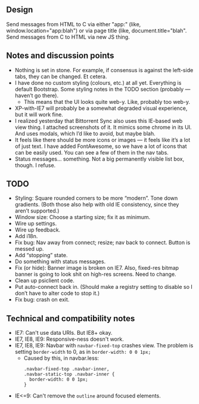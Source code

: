 ## Design

Send messages from HTML to C via either "app:" (like, window.location="app:blah") or via page title (like, document.title="blah".
Send messages from C to HTML via new JS thing.


## Notes and discussion points

* Nothing is set in stone. For example, if consensus is against the left-side tabs, they can be changed. Et cetera.
* I have done no custom styling (colours, etc.) at all yet. Everything is default Bootstrap. Some styling notes in the TODO section (probably — haven’t go there).
  - This means that the UI looks quite web-y. Like, probably too web-y.
* XP-with-IE7 will probably be a somewhat degraded visual experience, but it will work fine.
* I realized yesterday that Bittorrent Sync also uses this IE-based web view thing. I attached screenshots of it. It mimics some chrome in its UI. And uses modals, which I’d like to avoid, but maybe blah.
* It feels like there should be more icons or images — it feels like it’s a lot of just text. I have added FontAwesome, so we have a lot of icons that can be easily used. You can see a few of them in the nav tabs.
* Status messages… something. Not a big permanently visible list box, though. I refuse.


## TODO

* Styling: Square rounded corners to be more “modern”. Tone down gradients. (Both those also help with old IE consistency, since they aren’t supported.)
* Window size: Choose a starting size; fix it as minimum.
* Wire up settings.
* Wire up feedback.
* Add i18n.
* Fix bug: Nav away from connect; resize; nav back to connect. Button is messed up.
* Add “stopping” state.
* Do something with status messages.
* Fix (or hide): Banner image is broken on IE7. Also, fixed-res bitmap banner is going to look shit on high-res screens. Need to change.
* Clean up psiclient code.
* Put auto-connect back in. (Should make a registry setting to disable so I don’t have to alter code to stop it.)
* Fix bug: crash on exit.


## Technical and compatibility notes

* IE7: Can't use data URIs. But IE8+ okay.
* IE7, IE8, IE9: Responsive-ness doesn't work.
* IE7, IE8, IE9: Navbar with `navbar-fixed-top` crashes view. The problem is setting `border-width` to 0, as in `border-width: 0 0 1px;`
  - Caused by this, in navbar.less:
    ```
    .navbar-fixed-top .navbar-inner,
    .navbar-static-top .navbar-inner {
      border-width: 0 0 1px;
    }
    ```
* IE<=9: Can't remove the `outline` around focused elements.
